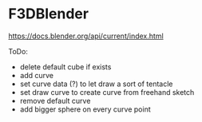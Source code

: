 # F3DBlender

https://docs.blender.org/api/current/index.html

ToDo:
* delete default cube if exists
* add curve
* set curve data (?) to let draw a sort of tentacle
* set draw curve to create curve from freehand sketch
* remove default curve
* add bigger sphere on every curve point
